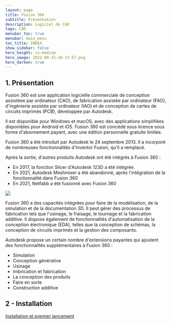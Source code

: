 ```yaml
---
layout: page
title: Fusion 360
subtitle: Présentation
description: Logiciel de CAO
tags: CAO
menubar_toc: true
menubar: main_menu
toc_title: INDEX
show_sidebar: false
hero_height: is-medium
hero_image: 2022-09-15-10-13-57.png
hero_darken: true
---
```

## 1. Présentation

Fusion 360 est une application logicielle commerciale de conception assistéee par ordinateur (CAO), de fabrication assistée par ordinateur (FAO), d'ingénierie assistée par ordinateur (IAO) et de conception de cartes de circuits imprimés (PCB), développée par Autodesk. 

Il est disponible pour Windows et macOS, avec des applications simplifiées disponibles pour Android et iOS. Fusion 360 est concédé sous licence sous forme d'abonnement payant, avec une édition personnelle gratuite limitée.

Fusion 360 a été introduit par Autodesk le 24 septembre 2013. Il a incorporé de nombreuses fonctionnalités d'Inventor Fusion, qu'il a remplacé.

Après la sortie, d'autres produits Autodesk ont ​​été intégrés à Fusion 360 :
- En 2017, la fonction Slicer d'Autodesk 123D a été intégrée.
- En 2021, Autodesk Meshmixer a été abandonné, après l'intégration de la fonctionnalité dans Fusion 360
- En 2021, Netfabb a été fusionné avec Fusion 360

![](2022-09-15-10-41-54.png)

Fusion 360 a des capacités intégrées pour faire de la modélisation, de la simulation et de la documentation 3D. Il peut gérer des processus de fabrication tels que l'usinage, le fraisage, le tournage et la fabrication additive. Il dispose également de fonctionnalités d'automatisation de la conception électronique (EDA), telles que la conception de schémas, la conception de circuits imprimés et la gestion des composants.

Autodesk propose un certain nombre d'extensions payantes qui ajoutent des fonctionnalités supplémentaires à Fusion 360 :
- Simulation
- Conception générative
- Usinage
- Imbrication et fabrication
- La conception des produits
- Faire en sorte
- Construction additive

## 2 - Installation

<a href="../fusion-installation" class="button is-info is-rounded is-medium">
    <span class="icon">
      <i class="fas fa-wave-square"></i>
    </span>
    <span>Installation et premier lancement</span>
</a>
